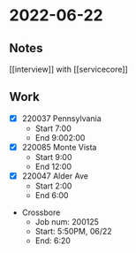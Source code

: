 # 2022-06-22
## Notes
[[interview]] with [[servicecore]]

## Work
- [x] 220037 Pennsylvania
	- Start 7:00
	- End 9:002:00
- [x] 220085 Monte Vista
	- Start 9:00
	- End 12:00
- [x] 220047 Alder Ave
	- Start 2:00
	- End 6:00
- Crossbore
	- Job num: 200125
	- Start: 5:50PM, 06/22
	- End: 6:20